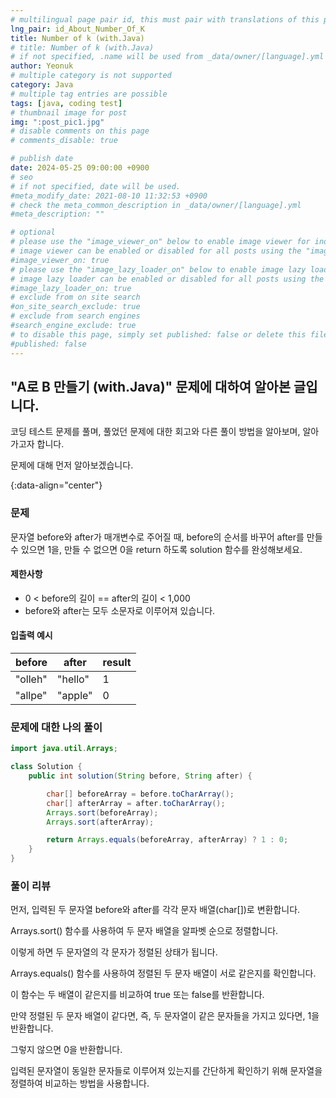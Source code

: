 ```yaml
---
# multilingual page pair id, this must pair with translations of this page. (This name must be unique)
lng_pair: id_About_Number_Of_K
title: Number of k (with.Java)
# title: Number of k (with.Java)
# if not specified, .name will be used from _data/owner/[language].yml
author: Yeonuk
# multiple category is not supported
category: Java
# multiple tag entries are possible
tags: [java, coding test]
# thumbnail image for post
img: ":post_pic1.jpg"
# disable comments on this page
# comments_disable: true

# publish date
date: 2024-05-25 09:00:00 +0900
# seo
# if not specified, date will be used.
#meta_modify_date: 2021-08-10 11:32:53 +0900
# check the meta_common_description in _data/owner/[language].yml
#meta_description: ""

# optional
# please use the "image_viewer_on" below to enable image viewer for individual pages or posts (_posts/ or [language]/_posts folders).
# image viewer can be enabled or disabled for all posts using the "image_viewer_posts: true" setting in _data/conf/main.yml.
#image_viewer_on: true
# please use the "image_lazy_loader_on" below to enable image lazy loader for individual pages or posts (_posts/ or [language]/_posts folders).
# image lazy loader can be enabled or disabled for all posts using the "image_lazy_loader_posts: true" setting in _data/conf/main.yml.
#image_lazy_loader_on: true
# exclude from on site search
#on_site_search_exclude: true
# exclude from search engines
#search_engine_exclude: true
# to disable this page, simply set published: false or delete this file
#published: false
---
```


<!-- outline-start -->

## "A로 B 만들기 (with.Java)" 문제에 대하여 알아본 글입니다.

코딩 테스트 문제를 풀며, 풀었던 문제에 대한 회고와 다른 풀이 방법을 알아보며, 알아가고자 합니다.

문제에 대해 먼저 알아보겠습니다.

{:data-align="center"}

<!-- outline-end -->

### 문제

문자열 before와 after가 매개변수로 주어질 때, before의 순서를 바꾸어 after를 만들 수 있으면 1을, 만들 수 없으면 0을 return 하도록 solution 함수를 완성해보세요.

#### 제한사항

- 0 < before의 길이 == after의 길이 < 1,000
- before와 after는 모두 소문자로 이루어져 있습니다.

#### 입출력 예시

<!--
| lines                     | result |
| ------------------------- | ------ |
| [[0, 1], [2, 5], [3, 9]]  | 2      |
| [[-1, 1], [1, 3], [3, 9]] | 0      |
| [[0, 5], [3, 9], [1, 10]] | 8      | -->

| before  | after   | result |
| ------- | ------- | ------ |
| "olleh" | "hello" | 1      |
| "allpe" | "apple" | 0      |

### 문제에 대한 나의 풀이

```java
import java.util.Arrays;

class Solution {
    public int solution(String before, String after) {

        char[] beforeArray = before.toCharArray();
        char[] afterArray = after.toCharArray();
        Arrays.sort(beforeArray);
        Arrays.sort(afterArray);

        return Arrays.equals(beforeArray, afterArray) ? 1 : 0;
    }
}
```

### 풀이 리뷰

먼저, 입력된 두 문자열 before와 after를 각각 문자 배열(char[])로 변환합니다.

Arrays.sort() 함수를 사용하여 두 문자 배열을 알파벳 순으로 정렬합니다.

이렇게 하면 두 문자열의 각 문자가 정렬된 상태가 됩니다.

Arrays.equals() 함수를 사용하여 정렬된 두 문자 배열이 서로 같은지를 확인합니다.

이 함수는 두 배열이 같은지를 비교하여 true 또는 false를 반환합니다.

만약 정렬된 두 문자 배열이 같다면, 즉, 두 문자열이 같은 문자들을 가지고 있다면, 1을 반환합니다.

그렇지 않으면 0을 반환합니다.

입력된 문자열이 동일한 문자들로 이루어져 있는지를 간단하게 확인하기 위해 문자열을 정렬하여 비교하는 방법을 사용합니다.
